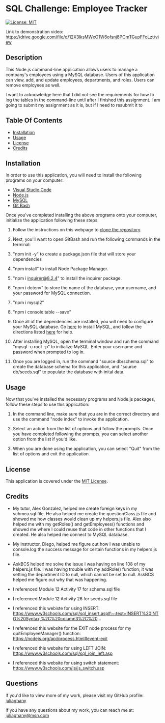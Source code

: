 # SQL Challenge: Employee Tracker

[![License: MIT](https://img.shields.io/badge/License-MIT-yellow.svg)](https://opensource.org/licenses/MIT)

Link to demonstration video: https://drive.google.com/file/d/12X3lksMWxO1W6ofsnj8PCmTGupFFoLzt/view

## Description 

This Node.js command-line application allows users to manage a company's employees using a MySQL database. Users of this application can view, add, and update employees, departments, and roles. Users can remove employees as well. 

I want to acknowledge here that I did not see the requirements for how to log the tables in the command-line until after I finished this assignment. I am going to submit my assignment as it is, but if I need to resubmit it to 

## Table Of Contents 
- [Installation](#installation)<br>
- [Usage](#usage)<br>
- [License](#license)<br>
- [Credits](#credits)<br>

## Installation

In order to use this application, you will need to install the following programs on your computer: 

- [Visual Studio Code](https://code.visualstudio.com/) 
- [Node.js](https://nodejs.org/en) 
- [MySQL](https://dev.mysql.com/downloads/mysql/)
- [Git Bash](https://gitforwindows.org/)

Once you've completed installing the above programs onto your computer, initialize the application following these steps:

1. Follow the instructions on this webpage to [clone the repository](https://docs.github.com/en/repositories/creating-and-managing-repositories/cloning-a-repository).
   
2. Next, you'll want to open GitBash and run the following commands in the terminal: 
   
3. "npm init -y" to create a package.json file that will store your dependencies

4. "npm install" to install Node Package Manager.
   
5. "npm i inquirer@8.2.4" to install the inquirer package.

6. "npm i dotenv" to store the name of the database, your username, and your password for MySQL connection.

7. "npm i mysql2" 

8. "npm i console.table --save"  

9. Once all of the dependencies are installed, you will need to configure your MySQL database. Go [here](https://dev.mysql.com/downloads/mysql/) to install MySQL, and follow the directions listed [here](https://coding-boot-camp.github.io/full-stack/mysql/mysql-installation-guide) for help. 
   
10. After installing MySQL, open the terminal window and run the command "mysql -u root -p" to initialize MySQL. Enter your username and password when prompted to log in. 

11. Once you are logged in, run the command "source db/schema.sql" to create the database schema for this application, and "source db/seeds.sql" to populate the database with inital data. 

## Usage

Now that you've installed the necessary programs and Node.js packages, follow these steps to use this application: 

1. In the command line, make sure that you are in the correct directory and use the command "node index" to invoke the application. 

2. Select an action from the list of options and follow the prompts. Once you have completed following the prompts, you can select another option from the list if you'd like. 

3. When you are done using the application, you can select "Quit" from the list of options and exit the application.

## License 

This application is covered under the [MIT License](https://opensource.org/license/mit/).

## Credits

- My tutor, Alex Gonzalez, helped me create foreign keys in my schmea.sql file. He also helped me create the questionClass.js file and showed me how classes would clean up my helpers.js file. Alex also helped me with my getRoles() and getEmployees() functions and showed me where I could reuse that code in other functions that I created. He also helped me connect to MySQL database.

- My instructor, Diego, helped me figure out how I was unable to console.log the success message for certain functions in my helpers.js file. 

- AskBCS helped me solve the issue I was having on line 108 of my helpers.js file. I was having trouble with my addRole() function; it was setting the department ID to null, which cannot be set to null. AskBCS helped me figure out why that was happening. 

- I referenced Module 12 Activity 17 for schema.sql file

- I referenced Module 12 Activity 26 for seeds.sql file

- I referenced this webiste for using INSERT: https://www.w3schools.com/sql/sql_insert.asp#:~:text=INSERT%20INTO%20Syntax,%2C%20column3%2C%20...

- I referenced this website for the EXIT node process for my quitEmployeeManager() function: https://nodejs.org/api/process.html#event-exit

- I referenced this website for using LEFT JOIN: https://www.w3schools.com/sql/sql_join_left.asp

- I referenced this website for using switch statement: https://www.w3schools.com/js/js_switch.asp

## Questions

If you'd like to view more of my work, please visit my GitHub profile: [juliaghany](https://github.com/juliaghany)

If you have any questions about my work, you can reach me at: juliaghany@msn.com
